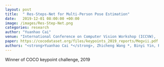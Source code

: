```yaml
---
layout: post
title:  " Res-Steps-Net for Multi-Person Pose Estimation"
date:   2019-12-01 08:00:00 +00:00
image: /images/Res-Step-Net.png
categories: research
author: "Yuanhao Cai"
venue: "International Conference on Computer Vision Workshop (ICCVW),  <strong>Best Paper Award</strong>"
paper: https://cocodataset.org/files/keypoints_2019_reports/Megvii.pdf
authors: "<strong>Yuanhao Cai *</strong>, Zhicheng Wang *, Binyi Yin, Ruihao Yin, Angang Du, Zhengxiong Luo, Zeming Li, Xinyu Zhou, Gang Yu, Erjin Zhou, Xiangyu Zhang, Yichen Wei, and Jian Sun"
---
```

Winner of COCO keypoint challenge, 2019